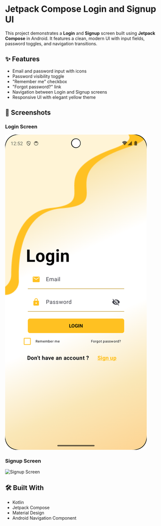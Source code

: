 # Jetpack Compose Login and Signup UI

This project demonstrates a **Login** and **Signup** screen built using **Jetpack Compose** in Android. It features a clean, modern UI with input fields, password toggles, and navigation transitions.

## ✨ Features

- Email and password input with icons
- Password visibility toggle
- "Remember me" checkbox
- "Forgot password?" link
- Navigation between Login and Signup screens
- Responsive UI with elegant yellow theme

## 📸 Screenshots

### Login Screen
![Login Screen](https://github.com/nagihanarabaci/LoginSignUpTemplate/blob/main/screenshots/Screenshot_20250528_125242.png)

### Signup Screen
![Signup Screen]([Screenshot_20250529_121539.png](https://github.com/nagihanarabaci/LoginSignUpTemplate/blob/main/screenshots/Screenshot_20250529_121539.png))


## 🛠 Built With

- Kotlin
- Jetpack Compose
- Material Design
- Android Navigation Component



